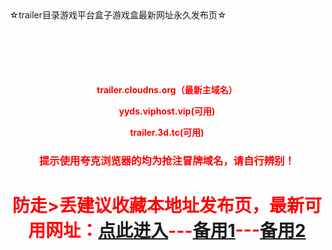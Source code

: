 <title>☆trailer目录游戏平台盒子游戏盒最新网址永久发布页☆-地址发布页，收藏我回家不迷路！</title>
☆trailer目录游戏平台盒子游戏盒最新网址永久发布页☆
<!DOCTYPE html> <html lang='zh-cn'> <head> <meta charset='utf-8'></head><body><center style='color:red;margin-top:100px'><h4><p>trailer.cloudns.org（最新主域名）</p><p>yyds.viphost.vip(可用)</p><p>trailer.3d.tc(可用)</p></h4><h3>提示使用夸克浏览器的均为抢注冒牌域名，请自行辨别！</h3><h1>防走>丢建议收藏本地址发布页，最新可用网址：<a href='https://trailer.cloudns.org'>点此进入</a>---<a href='https://yyds.viphost.vip'>备用1</a>---<a href='https://trailer.3d.tc'>备用2</a></h1></center></body></html>
